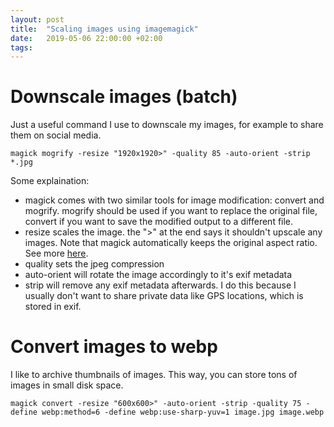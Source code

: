 ```yaml
---
layout: post
title:  "Scaling images using imagemagick"
date:   2019-05-06 22:00:00 +02:00
tags:
---
```


# Downscale images (batch)

Just a useful command I use to downscale my images, for example to share them on social media.

```
magick mogrify -resize "1920x1920>" -quality 85 -auto-orient -strip *.jpg
```

Some explaination:

- magick comes with two similar tools for image modification: convert and mogrify. mogrify should be used if you want to replace the original file, convert if you want to save the modified output to a different file.
- resize scales the image. the ">" at the end says it shouldn't upscale any images. Note that magick automatically keeps the original aspect ratio. See more [here](https://imagemagick.org/script/command-line-processing.php#geometry).
- quality sets the jpeg compression
- auto-orient will rotate the image accordingly to it's exif metadata
- strip will remove any exif metadata afterwards. I do this because I usually don't want to share private data like GPS locations, which is stored in exif.

# Convert images to webp

I like to archive thumbnails of images. This way, you can store tons of images in small disk space.

```
magick convert -resize "600x600>" -auto-orient -strip -quality 75 -define webp:method=6 -define webp:use-sharp-yuv=1 image.jpg image.webp
```
